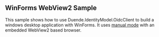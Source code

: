## WinForms WebView2 Sample
This sample shows how to use Duende.IdentityModel.OidcClient to build a windows desktop
application with WinForms. It uses [manual
mode](https://docs.duendesoftware.com/foss/identitymodel.oidcclient/manual/) with an embedded
WebView2 based browser.
